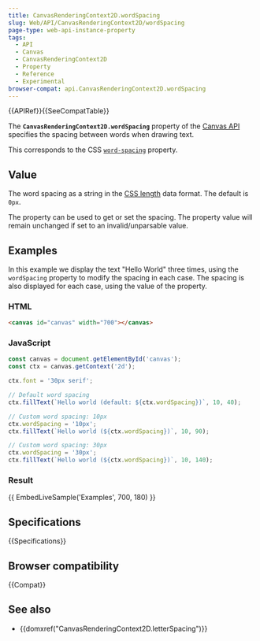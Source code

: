 ```yaml
---
title: CanvasRenderingContext2D.wordSpacing
slug: Web/API/CanvasRenderingContext2D/wordSpacing
page-type: web-api-instance-property
tags:
  - API
  - Canvas
  - CanvasRenderingContext2D
  - Property
  - Reference
  - Experimental
browser-compat: api.CanvasRenderingContext2D.wordSpacing
---
```


{{APIRef}}{{SeeCompatTable}}

The **`CanvasRenderingContext2D.wordSpacing`** property of the [Canvas API](/en-US/docs/Web/API/Canvas_API) specifies the spacing between words when drawing text.

This corresponds to the CSS [`word-spacing`](https://developer.mozilla.org/en-US/docs/Web/CSS/word-spacing) property.

## Value

The word spacing as a string in the [CSS length](/en-US/docs/Web/CSS/length) data format.
The default is `0px`.

The property can be used to get or set the spacing.
The property value will remain unchanged if set to an invalid/unparsable value.

## Examples

In this example we display the text "Hello World" three times, using the `wordSpacing` property to modify the spacing in each case.
The spacing is also displayed for each case, using the value of the property.

### HTML

```html
<canvas id="canvas" width="700"></canvas>
```

### JavaScript

```js
const canvas = document.getElementById('canvas');
const ctx = canvas.getContext('2d');

ctx.font = '30px serif';

// Default word spacing
ctx.fillText(`Hello world (default: ${ctx.wordSpacing})`, 10, 40);

// Custom word spacing: 10px
ctx.wordSpacing = '10px';
ctx.fillText(`Hello world (${ctx.wordSpacing})`, 10, 90);

// Custom word spacing: 30px
ctx.wordSpacing = '30px';
ctx.fillText(`Hello world (${ctx.wordSpacing})`, 10, 140);
```

### Result

{{ EmbedLiveSample('Examples', 700, 180) }}

## Specifications

{{Specifications}}

## Browser compatibility

{{Compat}}

## See also

- {{domxref("CanvasRenderingContext2D.letterSpacing")}}
